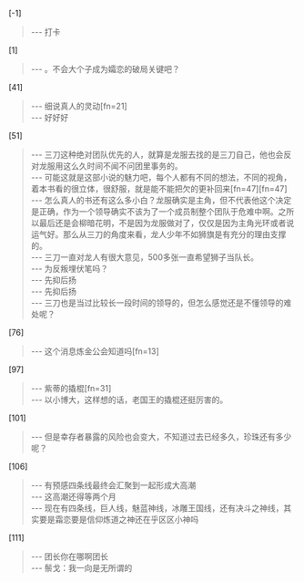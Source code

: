 
[-1] 
>--- 打卡<br>

[1] 
>--- 。不会大个子成为孀恋的破局关键吧？<br>

[41] 
>--- 细说真人的灵动[fn=21]<br>
>--- 好好好<br>

[51] 
>--- 三刀这种绝对团队优先的人，就算是龙服去找的是三刀自己，他也会反对龙服用这么久时间不闻不问团里事务的。<br>
>--- 可能这就是这部小说的魅力吧，每个人都有不同的想法，不同的视角，着本书看的很立体，很舒服，就是能不能把欠的更补回来[fn=47][fn=47]<br>
>--- 怎么真人的书还有这么多小白？龙服确实是主角，但不代表他这个决定是正确，作为一个领导确实不该为了一个成员制整个团队于危难中啊。之所以最后还是会柳暗花明，不是因为龙服做对了，仅仅是因为主角光环或者说运气好。那么从三刀的角度来看，龙人少年不如狮旗是有充分的理由支撑的。<br>
>--- 三刀一直对龙人有很大意见，500多张一直希望狮子当队长。<br>
>--- 为反叛埋伏笔吗？<br>
>--- 先抑后扬<br>
>--- 先抑后扬<br>
>--- 三刀也是当过比较长一段时间的领导的，但怎么感觉还是不懂领导的难处呢？<br>

[76] 
>--- 这个消息炼金公会知道吗[fn=13]<br>

[97] 
>--- 紫蒂的撬棍[fn=31]<br>
>--- 以小博大，这样想的话，老国王的撬棍还挺厉害的。<br>

[101] 
>--- 但是幸存者暴露的风险也会变大，不知道过去已经多久，珍珠还有多少呢？<br>

[106] 
>--- 有预感四条线最终会汇聚到一起形成大高潮<br>
>--- 这高潮还得等两个月<br>
>--- 现在有四条线，巨人线，魅蓝神线，冰雕王国线，还有决斗之神线，其实要是霜恋要是信仰炼道之神还在乎区区小神吗<br>

[111] 
>--- 团长你在哪啊团长<br>
>--- 鬃戈：我一向是无所谓的<br>
